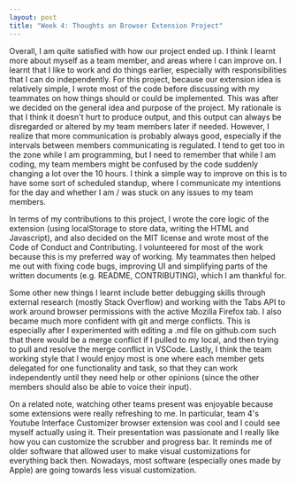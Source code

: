 ```yaml
---
layout: post
title: "Week 4: Thoughts on Browser Extension Project"
---
```


Overall, I am quite satisfied with how our project ended up. I think I learnt more about myself as a team member, and areas where I can improve on. I learnt that I like to work and do things earlier, especially with responsibilities that I can do independently. For this project, because our extension idea is relatively simple, I wrote most of the code before discussing with my teammates on how things should or could be implemented. This was after we decided on the general idea and purpose of the project. My rationale is that I think it doesn't hurt to produce output, and this output can always be disregarded or altered by my team members later if needed. However, I realize that more communication is probably always good, especially if the intervals between members communicating is regulated. I tend to get too in the zone while I am programming, but I need to remember that while I am coding, my team members might be confused by the code suddenly changing a lot over the 10 hours. I think a simple way to improve on this is to have some sort of scheduled standup, where I communicate my intentions for the day and whether I am / was stuck on any issues to my team members. 

In terms of my contributions to this project, I wrote the core logic of the extension (using localStorage to store data, writing the HTML and Javascript), and also decided on the MIT license and wrote most of the Code of Conduct and Contributing. I volunteered for most of the work because this is my preferred way of working. My teammates then helped me out with fixing code bugs, improving UI and simplifying parts of the written documents (e.g. README, CONTRIBUTING), which I am thankful for.


Some other new things I learnt include better debugging skills through external research (mostly Stack Overflow) and working with the Tabs API to work around browser permissions with the active Mozilla Firefox tab. I also became much more confident with git and merge conflicts. This is especially after I experimented with editing a .md file on github.com such that there would be a merge conflict if I pulled to my local, and then trying to pull and resolve the merge conflict in VSCode. Lastly, I think the team working style that I would enjoy most is one where each member gets delegated for one functionality and task, so that they can work independently until they need help or other opinions (since the other members should also be able to voice their input).

On a related note, watching other teams present was enjoyable because some extensions were really refreshing to me. In particular, team 4's Youtube Interface Customizer browser extension was cool and I could see myself actually using it. Their presentation was passionate and I really like how you can customize the scrubber and progress bar. It reminds me of older software that allowed user to make visual customizations for everything back then. Nowadays, most software (especially ones made by Apple) are going towards less visual customization.